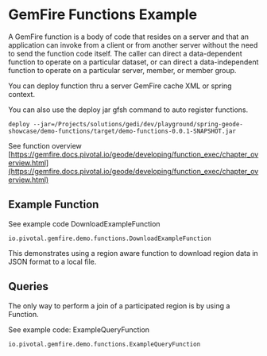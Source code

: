 # GemFire Functions Example

A GemFire function is a body of code that resides on a server and that an application can invoke from a client or from another server without the need to send the function code itself. The caller can direct a data-dependent function to operate on a particular dataset, or can direct a data-independent function to operate on a particular server, member, or member group.


You can deploy function thru a server GemFire cache XML or spring context.

You can also use the deploy jar gfsh command to auto register functions.


	deploy --jar=/Projects/solutions/gedi/dev/playground/spring-geode-showcase/demo-functions/target/demo-functions-0.0.1-SNAPSHOT.jar

See function overview [https://gemfire.docs.pivotal.io/geode/developing/function_exec/chapter_overview.html](https://gemfire.docs.pivotal.io/geode/developing/function_exec/chapter_overview.html)


##  Example Function

See example code DownloadExampleFunction

	io.pivotal.gemfire.demo.functions.DownloadExampleFunction

This  demonstrates using a region aware function to download region data in JSON
format to a local file.


## Queries

The only way to perform a join of a participated region is by using a Function.

See example code: ExampleQueryFunction

	io.pivotal.gemfire.demo.functions.ExampleQueryFunction






